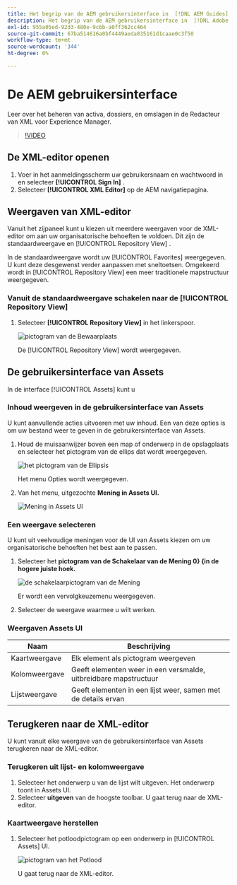 ```yaml
---
title: Het begrip van de AEM gebruikersinterface in  [!DNL AEM Guides]
description: Het begrip van de AEM gebruikersinterface in  [!DNL Adobe Experience Manager Guides]
exl-id: 955a05ed-92d3-480e-9c6b-a0ff362cc464
source-git-commit: 67ba514616a0bf4449aeda035161d1caae0c3f50
workflow-type: tm+mt
source-wordcount: '344'
ht-degree: 0%

---
```


# De AEM gebruikersinterface

Leer over het beheren van activa, dossiers, en omslagen in de Redacteur van XML voor Experience Manager.

>[!VIDEO](https://video.tv.adobe.com/v/336659?quality=12&learn=on)

## De XML-editor openen

1. Voer in het aanmeldingsscherm uw gebruikersnaam en wachtwoord in en selecteer **[!UICONTROL Sign In]** .
1. Selecteer **[!UICONTROL XML Editor]** op de AEM navigatiepagina.

## Weergaven van XML-editor

Vanuit het zijpaneel kunt u kiezen uit meerdere weergaven voor de XML-editor om aan uw organisatorische behoeften te voldoen. Dit zijn de standaardweergave en [!UICONTROL Repository View] .

In de standaardweergave wordt uw [!UICONTROL Favorites] weergegeven. U kunt deze desgewenst verder aanpassen met sneltoetsen. Omgekeerd wordt in [!UICONTROL Repository View] een meer traditionele mapstructuur weergegeven.

### Vanuit de standaardweergave schakelen naar de [!UICONTROL Repository View]

1. Selecteer **[!UICONTROL Repository View]** in het linkerspoor.

   ![ pictogram van de Bewaarplaats ](images/common/repository-icon.png)

   De [!UICONTROL Repository View] wordt weergegeven.

## De gebruikersinterface van Assets

In de interface [!UICONTROL Assets] kunt u

### Inhoud weergeven in de gebruikersinterface van Assets

U kunt aanvullende acties uitvoeren met uw inhoud. Een van deze opties is om uw bestand weer te geven in de gebruikersinterface van Assets.

1. Houd de muisaanwijzer boven een map of onderwerp in de opslagplaats en selecteer het pictogram van de ellips dat wordt weergegeven.

   ![ het pictogram van de Ellipsis ](images/lesson-2/options-menu-with-markings.png)

   Het menu Opties wordt weergegeven.

1. Van het menu, uitgezochte **Mening in Assets UI.**

   ![ Mening in Assets UI ](images/lesson-2/assets-ui.png)


### Een weergave selecteren

U kunt uit veelvoudige meningen voor de UI van Assets kiezen om uw organisatorische behoeften het best aan te passen.

1. Selecteer het **pictogram van de Schakelaar van de Mening 0} {in de hogere juiste hoek.**

   ![ de schakelaarpictogram van de Mening ](images/lesson-2/view-switcher.png)

   Er wordt een vervolgkeuzemenu weergegeven.

1. Selecteer de weergave waarmee u wilt werken.

### Weergaven Assets UI

| Naam | Beschrijving |
| --- | --- |
| Kaartweergave | Elk element als pictogram weergeven |
| Kolomweergave | Geeft elementen weer in een versmalde, uitbreidbare mapstructuur |
| Lijstweergave | Geeft elementen in een lijst weer, samen met de details ervan |

## Terugkeren naar de XML-editor

U kunt vanuit elke weergave van de gebruikersinterface van Assets terugkeren naar de XML-editor.

### Terugkeren uit lijst- en kolomweergave

1. Selecteer het onderwerp u van de lijst wilt uitgeven.
Het onderwerp toont in Assets UI.
1. Selecteer **uitgeven** van de hoogste toolbar.
U gaat terug naar de XML-editor.

### Kaartweergave herstellen

1. Selecteer het potloodpictogram op een onderwerp in [!UICONTROL Assets] UI.

   ![ pictogram van het Potlood ](images/lesson-2/return-card-view.png)

   U gaat terug naar de XML-editor.
